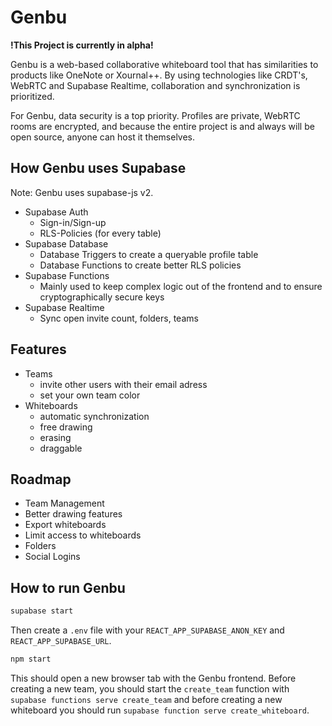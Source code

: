 # Genbu

__!This Project is currently in alpha!__

Genbu is a web-based collaborative whiteboard tool that has similarities to products like OneNote or Xournal++. By using technologies like CRDT's, WebRTC and Supabase Realtime, collaboration and synchronization is prioritized.

For Genbu, data security is a top priority. Profiles are private, WebRTC rooms are encrypted, and because the entire project is and always will be open source, anyone can host it themselves.

## How Genbu uses Supabase

Note: Genbu uses supabase-js v2.

- Supabase Auth
    - Sign-in/Sign-up
    - RLS-Policies (for every table)
- Supabase Database
    - Database Triggers to create a queryable profile table
    - Database Functions to create better RLS policies
- Supabase Functions
    - Mainly used to keep complex logic out of the frontend and to ensure cryptographically secure keys
- Supabase Realtime
    - Sync open invite count, folders, teams

## Features

- Teams
    - invite other users with their email adress
    - set your own team color
- Whiteboards
    - automatic synchronization
    - free drawing
    - erasing
    - draggable

## Roadmap

- Team Management
- Better drawing features
- Export whiteboards
- Limit access to whiteboards
- Folders
- Social Logins

## How to run Genbu

```bash
supabase start
```
Then create a `.env` file with your `REACT_APP_SUPABASE_ANON_KEY` and `REACT_APP_SUPABASE_URL`.

```bash
npm start
```
This should open a new browser tab with the Genbu frontend.
Before creating a new team, you should start the `create_team` function with `supabase functions serve create_team` and before creating a new whiteboard you should run `supabase function serve create_whiteboard`.